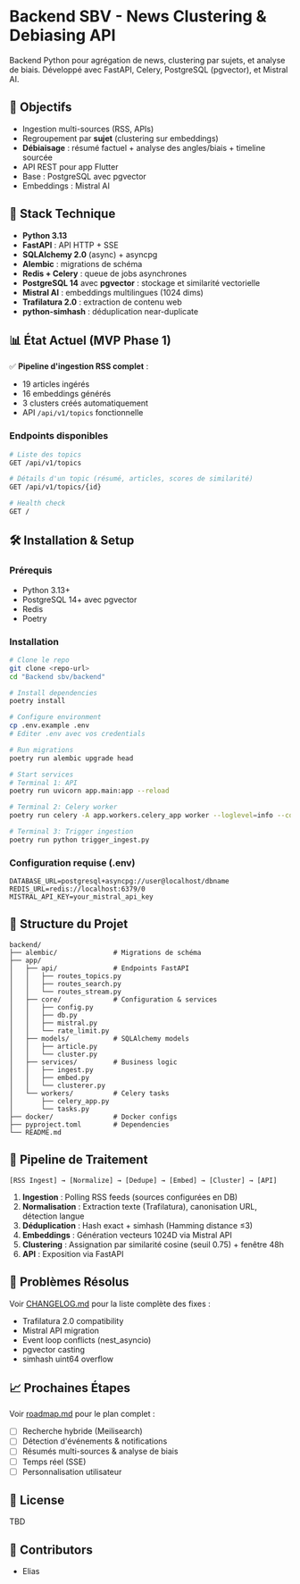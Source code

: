 # Backend SBV - News Clustering & Debiasing API

Backend Python pour agrégation de news, clustering par sujets, et analyse de biais. Développé avec FastAPI, Celery, PostgreSQL (pgvector), et Mistral AI.

## 🎯 Objectifs

- Ingestion multi-sources (RSS, APIs)
- Regroupement par **sujet** (clustering sur embeddings)
- **Débiaisage** : résumé factuel + analyse des angles/biais + timeline sourcée
- API REST pour app Flutter
- Base : PostgreSQL avec pgvector
- Embeddings : Mistral AI

## 🚀 Stack Technique

- **Python 3.13**
- **FastAPI** : API HTTP + SSE
- **SQLAlchemy 2.0** (async) + asyncpg
- **Alembic** : migrations de schéma
- **Redis + Celery** : queue de jobs asynchrones
- **PostgreSQL 14** avec **pgvector** : stockage et similarité vectorielle
- **Mistral AI** : embeddings multilingues (1024 dims)
- **Trafilatura 2.0** : extraction de contenu web
- **python-simhash** : déduplication near-duplicate

## 📊 État Actuel (MVP Phase 1)

✅ **Pipeline d'ingestion RSS complet** :
- 19 articles ingérés
- 16 embeddings générés
- 3 clusters créés automatiquement
- API `/api/v1/topics` fonctionnelle

### Endpoints disponibles

```bash
# Liste des topics
GET /api/v1/topics

# Détails d'un topic (résumé, articles, scores de similarité)
GET /api/v1/topics/{id}

# Health check
GET /
```

## 🛠️ Installation & Setup

### Prérequis

- Python 3.13+
- PostgreSQL 14+ avec pgvector
- Redis
- Poetry

### Installation

```bash
# Clone le repo
git clone <repo-url>
cd "Backend sbv/backend"

# Install dependencies
poetry install

# Configure environment
cp .env.example .env
# Editer .env avec vos credentials

# Run migrations
poetry run alembic upgrade head

# Start services
# Terminal 1: API
poetry run uvicorn app.main:app --reload

# Terminal 2: Celery worker
poetry run celery -A app.workers.celery_app worker --loglevel=info --concurrency=10

# Terminal 3: Trigger ingestion
poetry run python trigger_ingest.py
```

### Configuration requise (.env)

```env
DATABASE_URL=postgresql+asyncpg://user@localhost/dbname
REDIS_URL=redis://localhost:6379/0
MISTRAL_API_KEY=your_mistral_api_key
```

## 📁 Structure du Projet

```
backend/
├── alembic/              # Migrations de schéma
├── app/
│   ├── api/              # Endpoints FastAPI
│   │   ├── routes_topics.py
│   │   ├── routes_search.py
│   │   └── routes_stream.py
│   ├── core/             # Configuration & services
│   │   ├── config.py
│   │   ├── db.py
│   │   ├── mistral.py
│   │   └── rate_limit.py
│   ├── models/           # SQLAlchemy models
│   │   ├── article.py
│   │   └── cluster.py
│   ├── services/         # Business logic
│   │   ├── ingest.py
│   │   ├── embed.py
│   │   └── clusterer.py
│   └── workers/          # Celery tasks
│       ├── celery_app.py
│       └── tasks.py
├── docker/               # Docker configs
├── pyproject.toml        # Dependencies
└── README.md
```

## 🔄 Pipeline de Traitement

```
[RSS Ingest] → [Normalize] → [Dedupe] → [Embed] → [Cluster] → [API]
```

1. **Ingestion** : Polling RSS feeds (sources configurées en DB)
2. **Normalisation** : Extraction texte (Trafilatura), canonisation URL, détection langue
3. **Déduplication** : Hash exact + simhash (Hamming distance ≤3)
4. **Embeddings** : Génération vecteurs 1024D via Mistral API
5. **Clustering** : Assignation par similarité cosine (seuil 0.75) + fenêtre 48h
6. **API** : Exposition via FastAPI

## 🐛 Problèmes Résolus

Voir [CHANGELOG.md](./CHANGELOG.md) pour la liste complète des fixes :
- Trafilatura 2.0 compatibility
- Mistral API migration
- Event loop conflicts (nest_asyncio)
- pgvector casting
- simhash uint64 overflow

## 📈 Prochaines Étapes

Voir [roadmap.md](./roadmap.md) pour le plan complet :

- [ ] Recherche hybride (Meilisearch)
- [ ] Détection d'événements & notifications
- [ ] Résumés multi-sources & analyse de biais
- [ ] Temps réel (SSE)
- [ ] Personnalisation utilisateur

## 📝 License

TBD

## 👥 Contributors

- Elias
